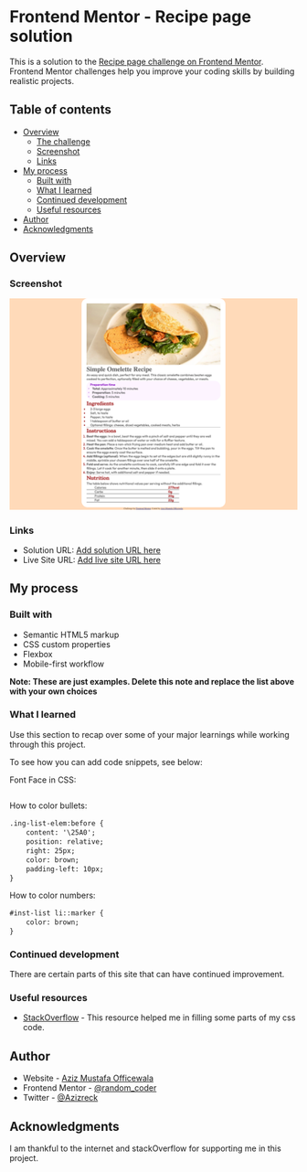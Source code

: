 # Frontend Mentor - Recipe page solution

This is a solution to the [Recipe page challenge on Frontend Mentor](https://www.frontendmentor.io/challenges/recipe-page-KiTsR8QQKm). Frontend Mentor challenges help you improve your coding skills by building realistic projects. 

## Table of contents

- [Overview](#overview)
  - [The challenge](#the-challenge)
  - [Screenshot](#screenshot)
  - [Links](#links)
- [My process](#my-process)
  - [Built with](#built-with)
  - [What I learned](#what-i-learned)
  - [Continued development](#continued-development)
  - [Useful resources](#useful-resources)
- [Author](#author)
- [Acknowledgments](#acknowledgments)


## Overview

### Screenshot

![](./recipe-page-image.png)



### Links

- Solution URL: [Add solution URL here](http://127.0.0.1:5500/index.html)
- Live Site URL: [Add live site URL here](http://127.0.0.1:5500/index.html)

## My process

### Built with

- Semantic HTML5 markup
- CSS custom properties
- Flexbox
- Mobile-first workflow

**Note: These are just examples. Delete this note and replace the list above with your own choices**

### What I learned

Use this section to recap over some of your major learnings while working through this project.

To see how you can add code snippets, see below:

Font Face in CSS:

```@font-face { font-family: 'outfit-black'; src: url(./assets/fonts/outfit/static/Outfit-Black.ttf); }@font-face {font-family: 'outfit-bold'; src: url(./assets/fonts/outfit/static/Outfit-Bold.ttf); }@font-face { font-family: 'young-serif'; src: url(./assets/fonts/young-serif/YoungSerif-Regular.ttf); }@font-face{ font-family: 'outfit-medium'; src: url(./assets/fonts/outfit/static/Outfit-Medium.ttf);}
```

How to color bullets:
``` 
.ing-list-elem:before {
    content: '\25A0';
    position: relative;
    right: 25px;
    color: brown;
    padding-left: 10px;
}
```
How to color numbers: 
```
#inst-list li::marker {
    color: brown;
}
```

### Continued development

There are certain parts of this site that can have continued improvement.

### Useful resources

- [StackOverflow](https://stackoverflow.com/) - This resource helped me in filling some parts of my css code.

## Author

- Website - [Aziz Mustafa Officewala](https://www.your-site.com)
- Frontend Mentor - [@random_coder](https://www.frontendmentor.io/profile/CodingAziz)
- Twitter - [@Azizreck](https://x.com/Azizreck)

## Acknowledgments

I am thankful to the internet and stackOverflow for supporting me in this project.



